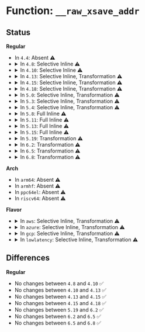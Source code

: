 # Function: <code>__raw_xsave_addr</code>

## Status
<b>Regular</b>
<ul>
<li>
In <code>4.4</code>: Absent ⚠️
</li>
<li>
<details>
<summary>In <code>4.8</code>: Selective Inline ⚠️</summary>

```c
void *__raw_xsave_addr(struct xregs_state *xsave, int xstate_feature_mask);
```

**Collision:** Unique Global

**Inline:** Selective

**Transformation:** False

**Instances:**

```
In arch/x86/kernel/fpu/xstate.c (ffffffff8103b1c0)
Location: arch/x86/kernel/fpu/xstate.c:775
Inline: True
Direct callers:
  - arch/x86/kernel/fpu/xstate.c:copyin_to_xsaves
  - arch/x86/kernel/fpu/xstate.c:copyout_from_xsaves
  - arch/x86/kernel/fpu/xstate.c:get_xsave_addr
```
**Symbols:**

```
ffffffff8103b1c0-ffffffff8103b227: __raw_xsave_addr (STB_GLOBAL)
```
</details>
</li>
<li>
<details>
<summary>In <code>4.10</code>: Selective Inline ⚠️</summary>

```c
void *__raw_xsave_addr(struct xregs_state *xsave, int xstate_feature_mask);
```

**Collision:** Unique Global

**Inline:** Selective

**Transformation:** False

**Instances:**

```
In arch/x86/kernel/fpu/xstate.c (ffffffff8103aaa0)
Location: arch/x86/kernel/fpu/xstate.c:780
Inline: True
Direct callers:
  - arch/x86/kernel/fpu/xstate.c:copyin_to_xsaves
  - arch/x86/kernel/fpu/xstate.c:copyout_from_xsaves
  - arch/x86/kernel/fpu/xstate.c:get_xsave_addr
```
**Symbols:**

```
ffffffff8103aaa0-ffffffff8103ab07: __raw_xsave_addr (STB_GLOBAL)
```
</details>
</li>
<li>
<details>
<summary>In <code>4.13</code>: Selective Inline, Transformation ⚠️</summary>

```c
void *__raw_xsave_addr(struct xregs_state *xsave, int xstate_feature_mask);
```

**Collision:** Unique Global

**Inline:** Selective

**Transformation:** True

**Instances:**

```
In arch/x86/kernel/fpu/xstate.c (ffffffff81038da8)
Location: arch/x86/kernel/fpu/xstate.c:787
Inline: True
Inline callers:
  - arch/x86/kernel/fpu/xstate.c:copyin_to_xsaves
  - arch/x86/kernel/fpu/xstate.c:copyout_from_xsaves
  - arch/x86/kernel/fpu/xstate.c:get_xsave_addr
Direct callers:
  - arch/x86/kernel/fpu/xstate.c:copyin_to_xsaves
  - arch/x86/kernel/fpu/xstate.c:copyout_from_xsaves
  - arch/x86/kernel/fpu/xstate.c:get_xsave_addr
```
**Symbols:**

```
ffffffff810385a0-ffffffff810385af: __raw_xsave_addr.part.5 (STB_LOCAL)
ffffffff810389c0-ffffffff810389fb: __raw_xsave_addr (STB_GLOBAL)
```
</details>
</li>
<li>
<details>
<summary>In <code>4.15</code>: Selective Inline, Transformation ⚠️</summary>

```c
void *__raw_xsave_addr(struct xregs_state *xsave, int xstate_feature_mask);
```

**Collision:** Unique Global

**Inline:** Selective

**Transformation:** True

**Instances:**

```
In arch/x86/kernel/fpu/xstate.c (ffffffff8103b345)
Location: arch/x86/kernel/fpu/xstate.c:814
Inline: True
Inline callers:
  - arch/x86/kernel/fpu/xstate.c:copy_user_to_xstate
  - arch/x86/kernel/fpu/xstate.c:copy_kernel_to_xstate
  - arch/x86/kernel/fpu/xstate.c:copy_xstate_to_user
  - arch/x86/kernel/fpu/xstate.c:copy_xstate_to_kernel
  - arch/x86/kernel/fpu/xstate.c:get_xsave_addr
Direct callers:
  - arch/x86/kernel/fpu/xstate.c:copy_user_to_xstate
  - arch/x86/kernel/fpu/xstate.c:copy_kernel_to_xstate
  - arch/x86/kernel/fpu/xstate.c:copy_xstate_to_user
  - arch/x86/kernel/fpu/xstate.c:copy_xstate_to_kernel
  - arch/x86/kernel/fpu/xstate.c:get_xsave_addr
```
**Symbols:**

```
ffffffff8103a7e0-ffffffff8103a7ef: __raw_xsave_addr.part.6 (STB_LOCAL)
ffffffff8103ab30-ffffffff8103ab6c: __raw_xsave_addr (STB_GLOBAL)
```
</details>
</li>
<li>
<details>
<summary>In <code>4.18</code>: Selective Inline, Transformation ⚠️</summary>

```c
void *__raw_xsave_addr(struct xregs_state *xsave, int xstate_feature_mask);
```

**Collision:** Unique Global

**Inline:** Selective

**Transformation:** True

**Instances:**

```
In arch/x86/kernel/fpu/xstate.c (ffffffff8103c839)
Location: arch/x86/kernel/fpu/xstate.c:814
Inline: True
Inline callers:
  - arch/x86/kernel/fpu/xstate.c:copy_user_to_xstate
  - arch/x86/kernel/fpu/xstate.c:copy_kernel_to_xstate
  - arch/x86/kernel/fpu/xstate.c:copy_xstate_to_user
  - arch/x86/kernel/fpu/xstate.c:copy_xstate_to_kernel
  - arch/x86/kernel/fpu/xstate.c:get_xsave_addr
Direct callers:
  - arch/x86/kernel/fpu/xstate.c:copy_user_to_xstate
  - arch/x86/kernel/fpu/xstate.c:copy_kernel_to_xstate
  - arch/x86/kernel/fpu/xstate.c:copy_xstate_to_user
  - arch/x86/kernel/fpu/xstate.c:copy_xstate_to_kernel
  - arch/x86/kernel/fpu/xstate.c:get_xsave_addr
```
**Symbols:**

```
ffffffff8103bce0-ffffffff8103bcef: __raw_xsave_addr.part.6 (STB_LOCAL)
ffffffff8103c030-ffffffff8103c06c: __raw_xsave_addr (STB_GLOBAL)
```
</details>
</li>
<li>
<details>
<summary>In <code>5.0</code>: Selective Inline, Transformation ⚠️</summary>

**Collision:** Unique Static

**Inline:** Selective

**Transformation:** True

**Instances:**

```
In arch/x86/kernel/fpu/xstate.c (ffffffff8103dd59)
Location: arch/x86/kernel/fpu/xstate.c:812
Inline: True
Inline callers:
  - arch/x86/kernel/fpu/xstate.c:copy_user_to_xstate
  - arch/x86/kernel/fpu/xstate.c:copy_kernel_to_xstate
  - arch/x86/kernel/fpu/xstate.c:copy_xstate_to_user
  - arch/x86/kernel/fpu/xstate.c:copy_xstate_to_kernel
  - arch/x86/kernel/fpu/xstate.c:get_xsave_addr
Direct callers:
  - arch/x86/kernel/fpu/xstate.c:copy_user_to_xstate
  - arch/x86/kernel/fpu/xstate.c:copy_kernel_to_xstate
  - arch/x86/kernel/fpu/xstate.c:copy_xstate_to_user
  - arch/x86/kernel/fpu/xstate.c:copy_xstate_to_kernel
  - arch/x86/kernel/fpu/xstate.c:get_xsave_addr
```
**Symbols:**

```
ffffffff8103d1a0-ffffffff8103d1af: __raw_xsave_addr.part.4 (STB_LOCAL)
```
</details>
</li>
<li>
<details>
<summary>In <code>5.3</code>: Selective Inline, Transformation ⚠️</summary>

**Collision:** Unique Static

**Inline:** Selective

**Transformation:** True

**Instances:**

```
In arch/x86/kernel/fpu/xstate.c (ffffffff8104058a)
Location: arch/x86/kernel/fpu/xstate.c:806
Inline: True
Inline callers:
  - arch/x86/kernel/fpu/xstate.c:copy_user_to_xstate
  - arch/x86/kernel/fpu/xstate.c:copy_kernel_to_xstate
  - arch/x86/kernel/fpu/xstate.c:copy_xstate_to_user
  - arch/x86/kernel/fpu/xstate.c:copy_xstate_to_kernel
  - arch/x86/kernel/fpu/xstate.c:get_xsave_addr
Direct callers:
  - arch/x86/kernel/fpu/xstate.c:copy_user_to_xstate
  - arch/x86/kernel/fpu/xstate.c:copy_kernel_to_xstate
  - arch/x86/kernel/fpu/xstate.c:copy_xstate_to_user
  - arch/x86/kernel/fpu/xstate.c:copy_xstate_to_kernel
  - arch/x86/kernel/fpu/xstate.c:get_xsave_addr
```
**Symbols:**

```
ffffffff8103fa70-ffffffff8103fa7f: __raw_xsave_addr.part.0 (STB_LOCAL)
```
</details>
</li>
<li>
<details>
<summary>In <code>5.4</code>: Selective Inline, Transformation ⚠️</summary>

**Collision:** Unique Static

**Inline:** Selective

**Transformation:** True

**Instances:**

```
In arch/x86/kernel/fpu/xstate.c (ffffffff81040d5a)
Location: arch/x86/kernel/fpu/xstate.c:806
Inline: True
Inline callers:
  - arch/x86/kernel/fpu/xstate.c:copy_user_to_xstate
  - arch/x86/kernel/fpu/xstate.c:copy_kernel_to_xstate
  - arch/x86/kernel/fpu/xstate.c:copy_xstate_to_user
  - arch/x86/kernel/fpu/xstate.c:copy_xstate_to_kernel
Direct callers:
  - arch/x86/kernel/fpu/xstate.c:copy_user_to_xstate
  - arch/x86/kernel/fpu/xstate.c:copy_kernel_to_xstate
  - arch/x86/kernel/fpu/xstate.c:copy_xstate_to_user
  - arch/x86/kernel/fpu/xstate.c:copy_xstate_to_kernel
```
**Symbols:**

```
ffffffff81040190-ffffffff8104019f: __raw_xsave_addr.part.0 (STB_LOCAL)
```
</details>
</li>
<li>
<details>
<summary>In <code>5.8</code>: Full Inline ⚠️</summary>

**Collision:** Unique Static

**Inline:** Full

**Transformation:** False

**Instances:**

```
In arch/x86/kernel/fpu/xstate.c (ffffffff81043fb4)
Location: arch/x86/kernel/fpu/xstate.c:859
Inline: True
Inline callers:
  - arch/x86/kernel/fpu/xstate.c:copy_user_to_xstate
  - arch/x86/kernel/fpu/xstate.c:copy_user_to_xstate
  - arch/x86/kernel/fpu/xstate.c:copy_kernel_to_xstate
  - arch/x86/kernel/fpu/xstate.c:copy_kernel_to_xstate
  - arch/x86/kernel/fpu/xstate.c:copy_xstate_to_user
  - arch/x86/kernel/fpu/xstate.c:copy_xstate_to_user
  - arch/x86/kernel/fpu/xstate.c:copy_xstate_to_kernel
  - arch/x86/kernel/fpu/xstate.c:copy_xstate_to_kernel
  - arch/x86/kernel/fpu/xstate.c:get_xsave_addr
  - arch/x86/kernel/fpu/xstate.c:get_xsave_addr
```
</details>
</li>
<li>
<details>
<summary>In <code>5.11</code>: Full Inline ⚠️</summary>

**Collision:** Unique Static

**Inline:** Full

**Transformation:** False

**Instances:**

```
In arch/x86/kernel/fpu/xstate.c (ffffffff81043e35)
Location: arch/x86/kernel/fpu/xstate.c:899
Inline: True
Inline callers:
  - arch/x86/kernel/fpu/xstate.c:copy_user_to_xstate
  - arch/x86/kernel/fpu/xstate.c:copy_user_to_xstate
  - arch/x86/kernel/fpu/xstate.c:copy_kernel_to_xstate
  - arch/x86/kernel/fpu/xstate.c:copy_kernel_to_xstate
  - arch/x86/kernel/fpu/xstate.c:copy_xstate_to_kernel
  - arch/x86/kernel/fpu/xstate.c:copy_xstate_to_kernel
  - arch/x86/kernel/fpu/xstate.c:get_xsave_addr
  - arch/x86/kernel/fpu/xstate.c:get_xsave_addr
```
</details>
</li>
<li>
<details>
<summary>In <code>5.13</code>: Full Inline ⚠️</summary>

**Collision:** Unique Static

**Inline:** Full

**Transformation:** False

**Instances:**

```
In arch/x86/kernel/fpu/xstate.c (ffffffff81045b35)
Location: arch/x86/kernel/fpu/xstate.c:934
Inline: True
Inline callers:
  - arch/x86/kernel/fpu/xstate.c:copy_user_to_xstate
  - arch/x86/kernel/fpu/xstate.c:copy_user_to_xstate
  - arch/x86/kernel/fpu/xstate.c:copy_kernel_to_xstate
  - arch/x86/kernel/fpu/xstate.c:copy_kernel_to_xstate
  - arch/x86/kernel/fpu/xstate.c:copy_xstate_to_kernel
  - arch/x86/kernel/fpu/xstate.c:copy_xstate_to_kernel
  - arch/x86/kernel/fpu/xstate.c:copy_xstate_to_kernel
  - arch/x86/kernel/fpu/xstate.c:copy_xstate_to_kernel
  - arch/x86/kernel/fpu/xstate.c:get_xsave_addr
  - arch/x86/kernel/fpu/xstate.c:get_xsave_addr
```
</details>
</li>
<li>
<details>
<summary>In <code>5.15</code>: Full Inline ⚠️</summary>

**Collision:** Unique Static

**Inline:** Full

**Transformation:** False

**Instances:**

```
In arch/x86/kernel/fpu/xstate.c (ffffffff8104b278)
Location: arch/x86/kernel/fpu/xstate.c:850
Inline: True
Inline callers:
  - arch/x86/kernel/fpu/xstate.c:copy_uabi_to_xstate
  - arch/x86/kernel/fpu/xstate.c:copy_xstate_to_uabi_buf
  - arch/x86/kernel/fpu/xstate.c:copy_xstate_to_uabi_buf
  - arch/x86/kernel/fpu/xstate.c:get_xsave_addr
```
</details>
</li>
<li>
<details>
<summary>In <code>5.19</code>: Transformation ⚠️</summary>

```c
void *__raw_xsave_addr(struct xregs_state *xsave, int xfeature_nr);
```

**Collision:** Unique Static

**Inline:** No

**Transformation:** True

**Instances:**

```
In arch/x86/kernel/fpu/xstate.c (0)
Location: arch/x86/kernel/fpu/xstate.c:931
Inline: False
Direct callers:
  - arch/x86/kernel/fpu/xstate.c:copy_uabi_to_xstate
  - arch/x86/kernel/fpu/xstate.c:__copy_xstate_to_uabi_buf
  - arch/x86/kernel/fpu/xstate.c:__copy_xstate_to_uabi_buf
  - arch/x86/kernel/fpu/xstate.c:__copy_xstate_to_uabi_buf
  - arch/x86/kernel/fpu/xstate.c:__copy_xstate_to_uabi_buf
  - arch/x86/kernel/fpu/xstate.c:get_xsave_addr
```
**Symbols:**

```
ffffffff810558b0-ffffffff8105592a: __raw_xsave_addr (STB_LOCAL)
ffffffff81e49928-ffffffff81e49965: __raw_xsave_addr.cold (STB_LOCAL)
```
</details>
</li>
<li>
<details>
<summary>In <code>6.2</code>: Transformation ⚠️</summary>

```c
void *__raw_xsave_addr(struct xregs_state *xsave, int xfeature_nr);
```

**Collision:** Unique Static

**Inline:** No

**Transformation:** True

**Instances:**

```
In arch/x86/kernel/fpu/xstate.c (0)
Location: arch/x86/kernel/fpu/xstate.c:926
Inline: False
Direct callers:
  - arch/x86/kernel/fpu/xstate.c:copy_uabi_to_xstate
  - arch/x86/kernel/fpu/xstate.c:copy_uabi_to_xstate
  - arch/x86/kernel/fpu/xstate.c:__copy_xstate_to_uabi_buf
  - arch/x86/kernel/fpu/xstate.c:__copy_xstate_to_uabi_buf
  - arch/x86/kernel/fpu/xstate.c:get_xsave_addr
```
**Symbols:**

```
ffffffff810633b0-ffffffff8106342a: __raw_xsave_addr (STB_LOCAL)
ffffffff8205264d-ffffffff8205268a: __raw_xsave_addr.cold (STB_LOCAL)
```
</details>
</li>
<li>
<details>
<summary>In <code>6.5</code>: Transformation ⚠️</summary>

```c
void *__raw_xsave_addr(struct xregs_state *xsave, int xfeature_nr);
```

**Collision:** Unique Static

**Inline:** No

**Transformation:** True

**Instances:**

```
In arch/x86/kernel/fpu/xstate.c (0)
Location: arch/x86/kernel/fpu/xstate.c:933
Inline: False
Direct callers:
  - arch/x86/kernel/fpu/xstate.c:copy_uabi_to_xstate
  - arch/x86/kernel/fpu/xstate.c:copy_uabi_to_xstate
  - arch/x86/kernel/fpu/xstate.c:__copy_xstate_to_uabi_buf
  - arch/x86/kernel/fpu/xstate.c:get_xsave_addr
```
**Symbols:**

```
ffffffff81064d00-ffffffff81064d7a: __raw_xsave_addr (STB_LOCAL)
ffffffff820d0b24-ffffffff820d0b5b: __raw_xsave_addr.cold (STB_LOCAL)
```
</details>
</li>
<li>
<details>
<summary>In <code>6.8</code>: Transformation ⚠️</summary>

```c
void *__raw_xsave_addr(struct xregs_state *xsave, int xfeature_nr);
```

**Collision:** Unique Static

**Inline:** No

**Transformation:** True

**Instances:**

```
In arch/x86/kernel/fpu/xstate.c (0)
Location: arch/x86/kernel/fpu/xstate.c:929
Inline: False
Direct callers:
  - arch/x86/kernel/fpu/xstate.c:copy_uabi_to_xstate
  - arch/x86/kernel/fpu/xstate.c:copy_uabi_to_xstate
  - arch/x86/kernel/fpu/xstate.c:__copy_xstate_to_uabi_buf
  - arch/x86/kernel/fpu/xstate.c:get_xsave_addr
```
**Symbols:**

```
ffffffff8106c3b0-ffffffff8106c42a: __raw_xsave_addr (STB_LOCAL)
ffffffff821ab64d-ffffffff821ab684: __raw_xsave_addr.cold (STB_LOCAL)
```
</details>
</li>
</ul>
<b>Arch</b>
<ul>
<li>
In <code>arm64</code>: Absent ⚠️
</li>
<li>
In <code>armhf</code>: Absent ⚠️
</li>
<li>
In <code>ppc64el</code>: Absent ⚠️
</li>
<li>
In <code>riscv64</code>: Absent ⚠️
</li>
</ul>
<b>Flavor</b>
<ul>
<li>
<details>
<summary>In <code>aws</code>: Selective Inline, Transformation ⚠️</summary>

**Collision:** Unique Static

**Inline:** Selective

**Transformation:** True

**Instances:**

```
In arch/x86/kernel/fpu/xstate.c (ffffffff81040eda)
Location: arch/x86/kernel/fpu/xstate.c:806
Inline: True
Inline callers:
  - arch/x86/kernel/fpu/xstate.c:copy_user_to_xstate
  - arch/x86/kernel/fpu/xstate.c:copy_kernel_to_xstate
  - arch/x86/kernel/fpu/xstate.c:copy_xstate_to_user
  - arch/x86/kernel/fpu/xstate.c:copy_xstate_to_kernel
Direct callers:
  - arch/x86/kernel/fpu/xstate.c:copy_user_to_xstate
  - arch/x86/kernel/fpu/xstate.c:copy_kernel_to_xstate
  - arch/x86/kernel/fpu/xstate.c:copy_xstate_to_user
  - arch/x86/kernel/fpu/xstate.c:copy_xstate_to_kernel
```
**Symbols:**

```
ffffffff81040310-ffffffff8104031f: __raw_xsave_addr.part.0 (STB_LOCAL)
```
</details>
</li>
<li>
<details>
<summary>In <code>azure</code>: Selective Inline, Transformation ⚠️</summary>

**Collision:** Unique Static

**Inline:** Selective

**Transformation:** True

**Instances:**

```
In arch/x86/kernel/fpu/xstate.c (ffffffff810306ba)
Location: arch/x86/kernel/fpu/xstate.c:806
Inline: True
Inline callers:
  - arch/x86/kernel/fpu/xstate.c:copy_user_to_xstate
  - arch/x86/kernel/fpu/xstate.c:copy_kernel_to_xstate
  - arch/x86/kernel/fpu/xstate.c:copy_xstate_to_user
  - arch/x86/kernel/fpu/xstate.c:copy_xstate_to_kernel
Direct callers:
  - arch/x86/kernel/fpu/xstate.c:copy_user_to_xstate
  - arch/x86/kernel/fpu/xstate.c:copy_kernel_to_xstate
  - arch/x86/kernel/fpu/xstate.c:copy_xstate_to_user
  - arch/x86/kernel/fpu/xstate.c:copy_xstate_to_kernel
```
**Symbols:**

```
ffffffff8102fb10-ffffffff8102fb1f: __raw_xsave_addr.part.0 (STB_LOCAL)
```
</details>
</li>
<li>
<details>
<summary>In <code>gcp</code>: Selective Inline, Transformation ⚠️</summary>

**Collision:** Unique Static

**Inline:** Selective

**Transformation:** True

**Instances:**

```
In arch/x86/kernel/fpu/xstate.c (ffffffff81040d1a)
Location: arch/x86/kernel/fpu/xstate.c:806
Inline: True
Inline callers:
  - arch/x86/kernel/fpu/xstate.c:copy_user_to_xstate
  - arch/x86/kernel/fpu/xstate.c:copy_kernel_to_xstate
  - arch/x86/kernel/fpu/xstate.c:copy_xstate_to_user
  - arch/x86/kernel/fpu/xstate.c:copy_xstate_to_kernel
Direct callers:
  - arch/x86/kernel/fpu/xstate.c:copy_user_to_xstate
  - arch/x86/kernel/fpu/xstate.c:copy_kernel_to_xstate
  - arch/x86/kernel/fpu/xstate.c:copy_xstate_to_user
  - arch/x86/kernel/fpu/xstate.c:copy_xstate_to_kernel
```
**Symbols:**

```
ffffffff81040150-ffffffff8104015f: __raw_xsave_addr.part.0 (STB_LOCAL)
```
</details>
</li>
<li>
<details>
<summary>In <code>lowlatency</code>: Selective Inline, Transformation ⚠️</summary>

**Collision:** Unique Static

**Inline:** Selective

**Transformation:** True

**Instances:**

```
In arch/x86/kernel/fpu/xstate.c (ffffffff810420fa)
Location: arch/x86/kernel/fpu/xstate.c:806
Inline: True
Inline callers:
  - arch/x86/kernel/fpu/xstate.c:copy_user_to_xstate
  - arch/x86/kernel/fpu/xstate.c:copy_kernel_to_xstate
  - arch/x86/kernel/fpu/xstate.c:copy_xstate_to_user
  - arch/x86/kernel/fpu/xstate.c:copy_xstate_to_kernel
Direct callers:
  - arch/x86/kernel/fpu/xstate.c:copy_user_to_xstate
  - arch/x86/kernel/fpu/xstate.c:copy_kernel_to_xstate
  - arch/x86/kernel/fpu/xstate.c:copy_xstate_to_user
  - arch/x86/kernel/fpu/xstate.c:copy_xstate_to_kernel
```
**Symbols:**

```
ffffffff81041520-ffffffff8104152f: __raw_xsave_addr.part.0 (STB_LOCAL)
```
</details>
</li>
</ul>

## Differences
<b>Regular</b>
<ul>
<li>
No changes between <code>4.8</code> and <code>4.10</code> ✅
</li>
<li>
No changes between <code>4.10</code> and <code>4.13</code> ✅
</li>
<li>
No changes between <code>4.13</code> and <code>4.15</code> ✅
</li>
<li>
No changes between <code>4.15</code> and <code>4.18</code> ✅
</li>
<li>
No changes between <code>5.19</code> and <code>6.2</code> ✅
</li>
<li>
No changes between <code>6.2</code> and <code>6.5</code> ✅
</li>
<li>
No changes between <code>6.5</code> and <code>6.8</code> ✅
</li>
</ul>
